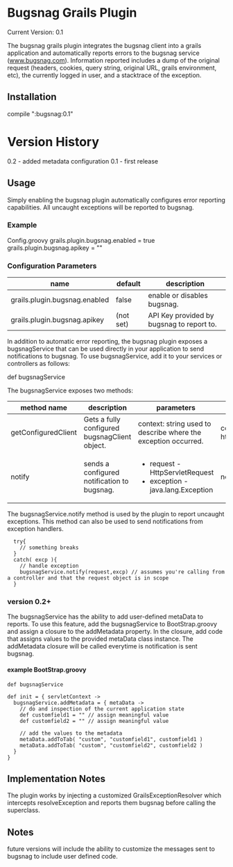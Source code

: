 # Bugsnag Grails Plugin

Current Version: 0.1

The bugsnag grails plugin integrates the bugsnag client into a grails application and automatically reports errors to the bugsnag service (www.bugsnag.com). Information reported includes a dump of the original request (headers, cookies, query string, original URL, grails environment, etc), the currently logged in user, and a stacktrace of the exception.

## Installation

compile ":bugsnag:0.1"

# Version History
  0.2 - added metadata configuration
  0.1 - first release

## Usage

Simply enabling the bugsnag plugin automatically configures error reporting capabilities. All uncaught exceptions will be reported to bugsnag.

### Example 
Config.groovy
  grails.plugin.bugsnag.enabled = true
  grails.plugin.bugsnag.apikey = "<bugsnag API key>"

### Configuration Parameters

<table>
  <thead>
    <tr>
      <th>name</th>
      <th>default</th>
      <th>description</th>
  </thead>
  <tbody>
    <tr>
      <td>grails.plugin.bugsnag.enabled</td>
      <td>false</td>
      <td>enable or disables bugsnag.</td>
    </tr>
    <tr>
      <td>grails.plugin.bugsnag.apikey</td>
      <td>(not set)</td>
      <td>API Key provided by bugsnag to report to.</td>
    </tr>
  </tbody>
</table>

In addition to automatic error reporting, the bugsnag plugin exposes a bugsnagService that can be used directly in your application to send notifications to bugsnag. To use bugsnagService, add it to your services or controllers as follows:

  def bugsnagService

The bugsnagService exposes two methods:

<table>
  <thead>
    <th>method name</th>
    <th>description</th>
    <th>parameters</th>
    <th>returns</th>
  </thead>
  <tbody>
    <tr>
      <td>
getConfiguredClient
      </td>
      <td>
Gets a fully configured bugsnagClient object.
      </td>
      <td>
context: string used to describe where the exception occurred.
      </td>
      <td>
com.bugsnag.Client object (see https://bugsnag.com/docs/notifiers/java)
      </td>
    </tr>
    <tr>
      <td>
notify
      </td>
      <td>
sends a configured notification to bugsnag.
      </td>
      <td>
<ul>
  <li>
    request - HttpServletRequest
  </li>
  <li>
    exception - java.lang.Exception
  </li>
</ul>
      </td>
      <td>
nothing
      </td>   
    </tr>
  </tbody>
</table>

The bugsnagService.notify method is used by the plugin to report uncaught exceptions. This method can also be used to send notifications from exception handlers.

      try{
        // something breaks
      }
      catch( excp ){
        // handle exception
        bugsnagService.notify(request,excp) // assumes you're calling from a controller and that the request object is in scope
      }

### version 0.2+
The bugsnagService has the ability to add user-defined metaData to reports. To use this feature, add the bugsnagService to BootStrap.groovy and assign a closure to the addMetadata property. In the closure, add code that assigns values to the provided metaData class instance. The addMetadata closure will be called everytime is notification is sent bugsnag.

#### example BootStrap.groovy
    def bugsnagService

    def init = { servletContext ->
      bugsnagService.addMetadata = { metaData ->
        // do and inspection of the current application state
        def customfield1 = "" // assign meaningful value
        def customfield2 = "" // assign meaningful value
        
        // add the values to the metadata
        metaData.addToTab( "custom", "customfield1", customfield1 )
        metaData.addToTab( "custom", "customfield2", customfield2 )
      }
    }

## Implementation Notes
The plugin works by injecting a customized GrailsExceptionResolver which intercepts resolveException and reports them bugsnag before calling the superclass.

## Notes
future versions will include the ability to customize the messages sent to bugsnag to include user defined code.
